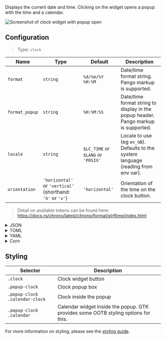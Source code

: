 Displays the current date and time. 
Clicking on the widget opens a popup with the time and a calendar.

![Screenshot of clock widget with popup open](https://user-images.githubusercontent.com/5057870/184540521-2278bdec-9742-46f0-9ac2-58a7b6f6ea1d.png)


## Configuration

> Type: `clock`

| Name           | Type     | Default                            | Description                                                                         |
|----------------|----------|------------------------------------|-------------------------------------------------------------------------------------|
| `format`       | `string` | `%d/%m/%Y %H:%M`                   | Date/time format string. Pango markup is supported.                                 |
| `format_popup` | `string` | `%H:%M:%S`                         | Date/time format string to display in the popup header. Pango markup is supported.  |
| `locale`       | `string` | `$LC_TIME` or `$LANG` or `'POSIX'` | Locale to use (eg `en_GB`). Defaults to the system language (reading from env var). |
| `orientation` | `'horizontal'` or `'vertical'` (shorthand: `'h'` or `'v'`) | `'horizontal'` | Orientation of the time on the clock button.                                                                                                      |

> Detail on available tokens can be found here: <https://docs.rs/chrono/latest/chrono/format/strftime/index.html>

<details>
<summary>JSON</summary>

```json
{
  "end": [
    {
      "type": "clock",
      "format": "%d/%m/%Y %H:%M"
    }
  ]
}

```

</details>

<details>
<summary>TOML</summary>

```toml
[[end]]
type = "clock"
format = "%d/%m/%Y %H:%M"
```

</details>

<details>
<summary>YAML</summary>

```yaml
end:
  - type: "clock"
    format: "%d/%m/%Y %H:%M"
```

</details>

<details>
<summary>Corn</summary>

```corn
{
  end = [
    {
      type = "clock"
      format = "%d/%m/%Y %H:%M"
    }
  ]
}
```

</details>

## Styling

| Selector                       | Description                                                                        |
|--------------------------------|------------------------------------------------------------------------------------|
| `.clock`                       | Clock widget button                                                                |
| `.popup-clock`                 | Clock popup box                                                                    |
| `.popup-clock .calendar-clock` | Clock inside the popup                                                             |
| `.popup-clock .calendar`       | Calendar widget inside the popup. GTK provides some OOTB styling options for this. |

For more information on styling, please see the [styling guide](styling-guide).
